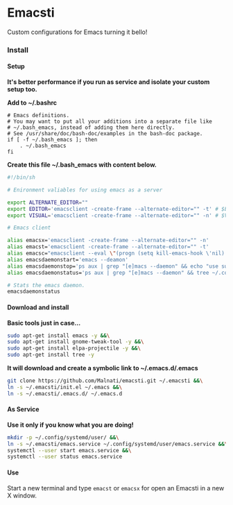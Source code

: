 # Emacsti

Custom configurations for Emacs turning it bello!

### Install

#### Setup

**It's better performance if you run as service and isolate your custom setup too.**

**Add to ~/.bashrc**

```bach
# Emacs definitions.
# You may want to put all your additions into a separate file like
# ~/.bash_emacs, instead of adding them here directly.
# See /usr/share/doc/bash-doc/examples in the bash-doc package.
if [ -f ~/.bash_emacs ]; then
	. ~/.bash_emacs
fi
```

**Create this file ~/.bash_emacs with content below.**

```bash
#!/bin/sh

# Enironment valiables for using emacs as a server

export ALTERNATE_EDITOR=""
export EDITOR='emacsclient -create-frame --alternate-editor="" -t' # $EDITOR opens in terminal
export VISUAL='emacsclient -create-frame --alternate-editor="" -n' # $VISUAL opens in GUI mode

# Emacs client

alias emacsx='emacsclient -create-frame --alternate-editor="" -n'
alias emacst='emacsclient -create-frame --alternate-editor="" -t'
alias emacsc="emacsclient --eval \"(progn (setq kill-emacs-hook \'nil) (kill-emacs))\""
alias emacsdaemonstart='emacs --deamon'
alias emacsdaemonstop='ps aux | grep "[e]macs --daemon" && echo "use sudo kill -9 <PID>"'
alias emacsdaemonstatus='ps aux | grep "[e]macs --daemon" && tree ~/.config/systemd/user'

# Stats the emacs daemon.                                                                                                                                                             
emacsdaemonstatus
```

#### Download and install

**Basic tools just in case...**

```bash
sudo apt-get install emacs -y &&\
sudo apt-get install gnome-tweak-tool -y &&\
sudo apt-get install elpa-projectile -y &&\
sudo apt-get install tree -y 
```

**It will download and create a symbolic link to ~/.emacs.d/.emacs**

```bash
git clone https://github.com/Malnati/emacsti.git ~/.emacsti &&\
ln -s ~/.emacsti/init.el ~/.emacs &&\
ln -s ~/.emacsti/.emacs.d/ ~/.emacs.d 
```

#### As Service

**Use it only if you know what you are doing!**

```bash
mkdir -p ~/.config/systemd/user/ &&\
ln -s ~/.emacsti/emacs.service ~/.config/systemd/user/emacs.service &&\
systemctl --user start emacs.service &&\
systemctl --user status emacs.service
```

#### Use

Start a new terminal and type ```emacst``` or ```emacsx``` for open an Emacsti in a new X window. 


